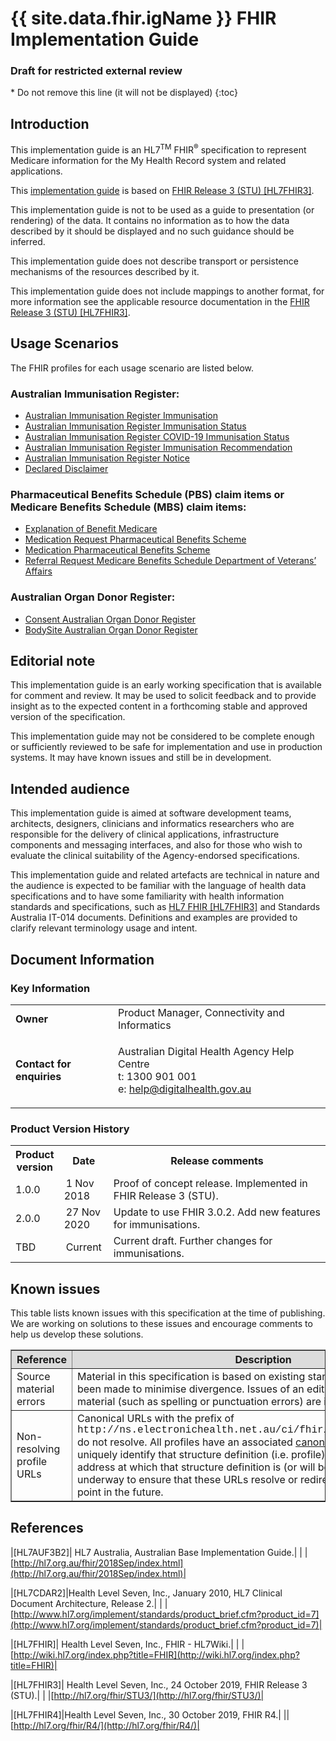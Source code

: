 # {{ site.data.fhir.igName }} FHIR Implementation Guide
<h3>Draft for restricted external review</h3>
<!-- TOC  the css styling for this is \pages\assets\css\project.css under 'markdown-toc'-->
* Do not remove this line (it will not be displayed)
{:toc}
<!-- end TOC -->

## Introduction

This implementation guide is an HL7<sup>TM</sup> FHIR<sup>&reg;</sup> specification to represent Medicare information for the My Health Record system and related applications.

This [implementation guide](http://hl7.org/fhir/STU3/implementationguide.html#scope) is based on [FHIR Release 3 (STU) [HL7FHIR3]](#HL7FHIR3).

This implementation guide is not to be used as a guide to presentation (or rendering) of the data. It contains no information as to how the data described by it should be displayed and no such guidance should be inferred.

This implementation guide does not describe transport or persistence mechanisms of the resources described by it.

This implementation guide does not include mappings to another format, for more information see the applicable resource documentation in the [FHIR Release 3 (STU) [HL7FHIR3]](#HL7FHIR3).
## Usage Scenarios
The FHIR profiles for each usage scenario are listed below. 
### Australian Immunisation Register:
* [Australian Immunisation Register Immunisation](StructureDefinition-immunization-air.html)
* [Australian Immunisation Register Immunisation Status](StructureDefinition-observation-airimmstatus-1.html)
* [Australian Immunisation Register COVID-19 Immunisation Status](StructureDefinition-observation-aircovid19immstatus-1.html)
* [Australian Immunisation Register Immunisation Recommendation](StructureDefinition-immunizationrecommendation-air-1.html)
* [Australian Immunisation Register Notice](StructureDefinition-flag-air-1.html)
* [Declared Disclaimer](StructureDefinition-basic-decldiscl-1.html)

### Pharmaceutical Benefits Schedule (PBS) claim items or Medicare Benefits Schedule (MBS) claim items:
* [Explanation of Benefit Medicare](StructureDefinition-explanationofbenefit-medicare.html)
* [Medication Request Pharmaceutical Benefits Scheme](StructureDefinition-medicationrequest-pbs.html)
* [Medication Pharmaceutical Benefits Scheme](StructureDefinition-medication-pbs.html)
* [Referral Request Medicare Benefits Schedule Department of Veterans’ Affairs](StructureDefinition-referralrequest-mbsdva.html)

### Australian Organ Donor Register:
* [Consent Australian Organ Donor Register](StructureDefinition-consent-aodr.html)
* [BodySite Australian Organ Donor Register](StructureDefinition-bodysite-aodr.html)


## Editorial note
This implementation guide is an early working specification that is available for comment and review. It may be used to solicit feedback and to provide insight as to the expected content in a forthcoming stable and approved version of the specification.

This implementation guide may not be considered to be complete enough or sufficiently reviewed to be safe for implementation and use in production systems. It may have known issues and still be in development.

## Intended audience
This implementation guide is aimed at software development teams, architects, designers, clinicians and informatics researchers who are responsible for the delivery of clinical applications, infrastructure components and messaging interfaces, and also for those who wish to evaluate the clinical suitability of the Agency-endorsed specifications.

This implementation guide and related artefacts are technical in nature and the audience is expected to be familiar with the language of health data specifications and to have some familiarity with health information standards and specifications, such as [HL7 FHIR [HL7FHIR3]](#HL7FHIR3) and Standards Australia IT-014 documents. Definitions and examples are provided to clarify relevant terminology usage and intent.

## Document Information

### Key Information

<table class="list" width="100%" cellspacing="6">
    <tbody>
        <tr>
            <td><b>Owner</b></td>
            <td>Product Manager, Connectivity and Informatics</td>
        </tr>
        <tr>
            <td><b>Contact for enquiries</b></td>
            <td>
                <p>Australian Digital Health Agency Help Centre <br />
                t:   1300 901 001<br />
                e:  <a href ="mailto:help@digitalhealth.gov.au">help@digitalhealth.gov.au</a></p>    
            </td>
        </tr>
    </tbody>
</table> 

### Product Version History
<table class="list" width="100%" cellspacing="6">
	<col style="width:15%"/>
	<col style="width:15%"/>
	<col style="width:70%"/>
    <tbody>
        <tr>
            <th>Product version</th>
            <th>Date</th>
            <th>Release comments</th>
        </tr>
        <tr>
            <td>1.0.0</td>
            <td><span style="padding-left: 3px; padding-right: 3px">1 Nov 2018</span></td>
            <td>Proof of concept release. Implemented in FHIR Release 3 (STU).</td>
        </tr>
        <tr>
            <td>2.0.0</td>
            <td><span style="padding-left: 3px; padding-right: 3px">27 Nov 2020</span></td>
            <td>Update to use FHIR 3.0.2. Add new features for immunisations.</td>
        </tr>
        <tr>
            <td>TBD</td>
            <td><span style="padding-left: 3px; padding-right: 3px">Current</span></td>
            <td>Current draft. Further changes for immunisations.</td>
        </tr>
      </tbody>
</table> 

## Known issues
This table lists known issues with this specification at the time of publishing. We are working on solutions to these issues and encourage comments to help us develop these solutions.

<table border="1" cellpadding="1" valign="middle">
<tbody>
  <tr bgcolor="#DCDCDC">
    <th>Reference</th>
    <th>Description</th>
  </tr>
  <tr>
    <td>Source material errors</td>
    <td>Material in this specification is based on existing standards and all efforts have been made to minimise divergence. Issues of an editorial nature in the source material (such as spelling or punctuation errors) are intentionally reproduced.</td>
  </tr>
  <tr>
    <td>Non-resolving profile URLs</td>
    <td>Canonical URLs with the prefix of <span style="font-family:courier;">http://ns.electronichealth.net.au/ci/fhir/StructureDefinition/</span> do not resolve. All profiles have an associated <a href="http://hl7.org/fhir/STU3/structuredefinition-definitions.html#StructureDefinition.url">canonical URL</a> that is used to uniquely identify that structure definition (i.e. profile) and is expected to be an address at which that structure definition is (or will be) published. Work is underway to ensure that these URLs resolve or redirect to a meaningful end point in the future.</td>
  </tr>
 </tbody>
</table> 

## References

|[<a name="HL7AUF3B2">HL7AUF3B2</a>]| HL7 Australia, Australian Base Implementation Guide.|
| |[http://hl7.org.au/fhir/2018Sep/index.html](http://hl7.org.au/fhir/2018Sep/index.html)|

|[<a name="HL7CDAR2">HL7CDAR2</a>]|Health Level Seven, Inc., January 2010, HL7 Clinical Document Architecture, Release 2.|
| |[http://www.hl7.org/implement/standards/product_brief.cfm?product_id=7](http://www.hl7.org/implement/standards/product_brief.cfm?product_id=7)|

|[<a name="HL7FHIR">HL7FHIR</a>]| Health Level Seven, Inc., FHIR - HL7Wiki.|
| |[http://wiki.hl7.org/index.php?title=FHIR](http://wiki.hl7.org/index.php?title=FHIR)|

|[<a name="HL7FHIR3">HL7FHIR3</a>]| Health Level Seven, Inc., 24 October 2019, FHIR Release 3 (STU).|
| |[http://hl7.org/fhir/STU3/](http://hl7.org/fhir/STU3/)|

|[<a name="HL7FHIR4">HL7FHIR4</a>]|Health Level Seven, Inc., 30 October 2019, FHIR R4.|
||[http://hl7.org/fhir/R4/](http://hl7.org/fhir/R4/)|








